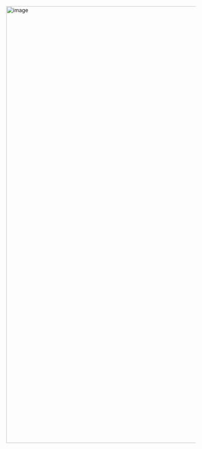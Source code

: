 <img width="957" height="1163" alt="image" src="https://github.com/user-attachments/assets/cbbc5beb-302c-41a4-9132-db403758c10d" />
